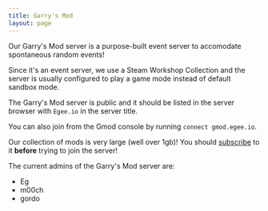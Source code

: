 ```yaml
---
title: Garry's Mod
layout: page
---
```


Our Garry's Mod server is a purpose-built event server to accomodate spontaneous random events!

Since it's an event server, we use a Steam Workshop Collection and the server is usually configured to play a game mode instead of default sandbox mode.

The Garry's Mod server is public and it should be listed in the server browser with `Egee.io` in the server title.

You can also join from the Gmod console by running `connect gmod.egee.io`.

Our collection of mods is very large (well over 1gb)! You should [subscribe](https://steamcommunity.com/sharedfiles/filedetails/?id=1270037458) to it **before** trying to join the server!

The current admins of the Garry's Mod server are:

* Eg
* m00ch
* gordo
